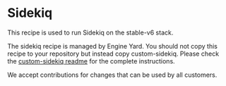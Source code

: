 # Sidekiq

This recipe is used to run Sidekiq on the stable-v6 stack.

The sidekiq recipe is managed by Engine Yard. You should not copy this recipe to your repository but instead copy custom-sidekiq. Please check the [custom-sidekiq readme](../../custom-cookbooks/sidekiq/cookbooks/custom-sidekiq) for the complete instructions.

We accept contributions for changes that can be used by all customers.
